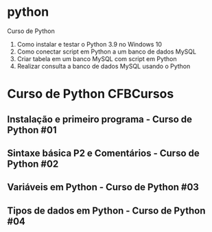 # python
Curso de Python


1. Como instalar e testar o Python 3.9 no Windows 10
2. Como conectar script em Python a um banco de dados MySQL
3. Criar tabela em um banco MySQL com script em Python
4. Realizar consulta a banco de dados MySQL usando o Python


# Curso de Python CFBCursos

## Instalação e primeiro programa - Curso de Python #01
## Sintaxe básica P2 e Comentários - Curso de Python #02
## Variáveis em Python - Curso de Python #03
## Tipos de dados em Python - Curso de Python #04


